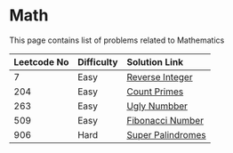 # Math

This page contains list of problems related to Mathematics

| Leetcode No | Difficulty | Solution Link |
| :--- | :--- | :--- |
| 7 | Easy | [Reverse Integer](leetcode-easy/leetcode-7-reverse-integer.md) |
| 204 | Easy | [Count Primes](leetcode-easy/leetcode-204-count-primes.md) |
| 263 | Easy | [Ugly Numbber](leetcode-easy/leetcode-263-ugly-number.md) |
| 509 | Easy | [Fibonacci Number](leetcode-easy/leetcode-509-fibonacci-number.md) |
| 906 | Hard | [Super Palindromes](leetcode-hard/leetcode-906-super-palindromes.md) |





